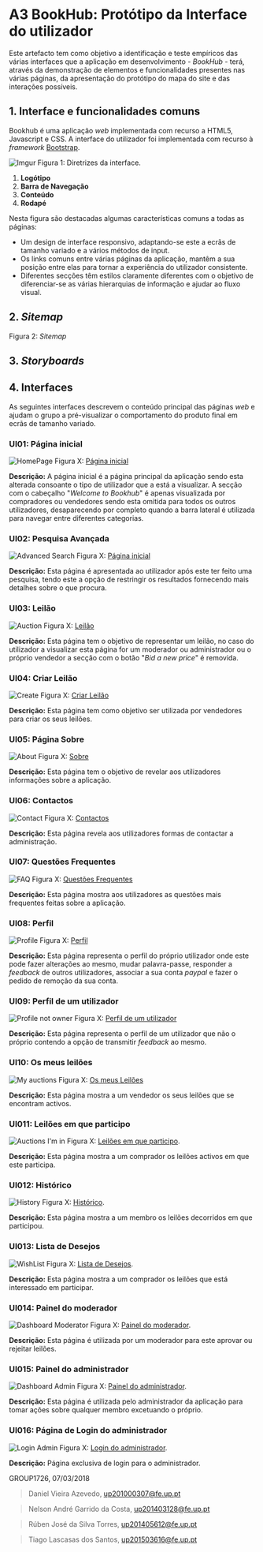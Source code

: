 # A3 BookHub: Protótipo da Interface do utilizador

Este artefacto tem como objetivo a identificação e teste empíricos das várias interfaces que a aplicação em desenvolvimento - *BookHub* - terá, através da demonstração de elementos e funcionalidades presentes nas várias páginas, da apresentação do protótipo do mapa do site e das interações possíveis.
 
## 1. Interface e funcionalidades comuns
 
Bookhub é uma aplicação *web* implementada com recurso a HTML5, Javascript e CSS. A interface do utilizador foi implementada com recurso à *framework* [Bootstrap](https://getbootstrap.com/).

![Imgur](https://i.imgur.com/eORgOD6.png)
Figura 1: Diretrizes da interface.

1. **Logótipo**
2. **Barra de Navegação**
3. **Conteúdo**
4. **Rodapé**

Nesta figura são destacadas algumas características comuns a todas as páginas:
* Um design de interface responsivo, adaptando-se este a ecrãs de tamanho variado e a vários métodos de input.
* Os links comuns entre várias páginas da aplicação, mantêm a sua posição entre elas para tornar a experiência do utilizador consistente.
* Diferentes secções têm estilos claramente diferentes com o objetivo de diferenciar-se as várias hierarquias de informação e ajudar ao fluxo visual.
 
## 2. *Sitemap*
 
Figura 2: *Sitemap*
 
## 3. *Storyboards*
 
 
## 4. Interfaces
 
As seguintes interfaces descrevem o conteúdo principal das páginas *web* e ajudam o grupo a pré-visualizar o comportamento do produto final em ecrãs de tamanho variado.

### UI01: Página inicial
![HomePage](https://i.imgur.com/oBzXNX7.jpg)
Figura X: [Página inicial](https://tiagolascasas.github.io/lbaw1726/home.html)

**Descrição:** A página inicial é a página principal da aplicação sendo esta alterada consoante o tipo de utilizador que a está a visualizar. A secção com o cabeçalho "*Welcome to Bookhub*" é apenas visualizada por compradores ou vendedores sendo esta omitida para todos os outros utilizadores, desaparecendo por completo quando a barra lateral é utilizada para navegar entre diferentes categorias.

### UI02: Pesquisa Avançada
![Advanced Search](https://i.imgur.com/ZE20ea9.jpg)
Figura X: [Página inicial](https://tiagolascasas.github.io/lbaw1726/search.html)

**Descrição:** Esta página é apresentada ao utilizador após este ter feito uma pesquisa, tendo este a opção de restringir os resultados fornecendo mais detalhes sobre o que procura.

### UI03: Leilão
![Auction](https://i.imgur.com/afCEjKG.jpg)
Figura X: [Leilão](https://tiagolascasas.github.io/lbaw1726/auction.html)

**Descrição:** Esta página tem o objetivo de representar um leilão, no caso do utilizador a visualizar esta página for um moderador ou administrador ou o próprio vendedor a secção com o botão "*Bid a new price*" é removida.

### UI04: Criar Leilão
![Create](https://i.imgur.com/j4LdKSZ.jpg)
Figura X: [Criar Leilão](https://tiagolascasas.github.io/lbaw1726/create.html)

**Descrição:** Esta página tem como objetivo ser utilizada por vendedores para criar os seus leilões.

### UI05: Página Sobre
![About](https://i.imgur.com/8LyPHsY.jpg)
Figura X: [Sobre](https://tiagolascasas.github.io/lbaw1726/about.html)

**Descrição:** Esta página tem o objetivo de revelar aos utilizadores informações sobre a aplicação.

### UI06: Contactos
![Contact](https://i.imgur.com/mOviPjl.jpg)
Figura X: [Contactos](https://tiagolascasas.github.io/lbaw1726/contact.html)

**Descrição:** Esta página revela aos utilizadores formas de contactar a administração.

### UI07: Questões Frequentes
![FAQ](https://i.imgur.com/Ib1iv5E.jpg)
Figura X: [Questões Frequentes](https://tiagolascasas.github.io/lbaw1726/faq.html)

**Descrição:** Esta página mostra aos utilizadores as questões mais frequentes feitas sobre a aplicação.

### UI08: Perfil 
![Profile](https://i.imgur.com/zo1KNxl.jpg)
Figura X: [Perfil](https://tiagolascasas.github.io/lbaw1726/profile_owner.html)

**Descrição:** Esta página representa o perfil do próprio utilizador onde este pode fazer alterações ao mesmo, mudar palavra-passe, responder a *feedback* de outros utilizadores, associar a sua conta *paypal* e fazer o pedido de remoção da sua conta.

### UI09: Perfil de um utilizador
![Profile not owner](https://i.imgur.com/zo1KNxl.jpg)
Figura X: [Perfil de um utilizador](https://tiagolascasas.github.io/lbaw1726/profile_not_owner.html)

**Descrição:** Esta página representa o perfil de um utilizador que não o próprio contendo a opção de transmitir *feedback* ao mesmo.

### UI10: Os meus leilões
![My auctions](https://i.imgur.com/ErEGbtk.jpg)
Figura X: [Os meus Leilões](https://tiagolascasas.github.io/lbaw1726/myAuctions.html)

**Descrição:** Esta página mostra a um vendedor os seus leilões que se encontram activos.

### UI011: Leilões em que participo
![Auctions I'm in](https://i.imgur.com/74Dr3Qx.jpg)
Figura X: [Leilões em que participo](https://tiagolascasas.github.io/lbaw1726/auctionsIm_in.html).

**Descrição:** Esta página mostra a um comprador os leilões activos em que este participa.

### UI012: Histórico
![History](https://i.imgur.com/ErukNQP.jpg)
Figura X: [Histórico](https://tiagolascasas.github.io/lbaw1726/history.html).

**Descrição:** Esta página mostra a um membro os leilões decorridos em que participou.

### UI013: Lista de Desejos
![WishList](https://i.imgur.com/eSCBVrt.jpg)
Figura X: [Lista de Desejos](https://tiagolascasas.github.io/lbaw1726/wishlist.html).

**Descrição:** Esta página mostra a um comprador os leilões que está interessado em participar.

### UI014: Painel do moderador
![Dashboard Moderator](https://i.imgur.com/2QhnlL8.jpg)
Figura X: [Painel do moderador](https://tiagolascasas.github.io/lbaw1726/moderator.html).

**Descrição:** Esta página é utilizada por um moderador para este aprovar ou rejeitar leilões.


### UI015: Painel do administrador
![Dashboard Admin](https://i.imgur.com/DCLfJPX.jpg)
Figura X: [Painel do administrador](https://tiagolascasas.github.io/lbaw1726/admin.html).

**Descrição:** Esta página é utilizada pelo administrador da aplicação para tomar ações sobre qualquer membro excetuando o próprio.

### UI016: Página de Login do administrador
![Login Admin](https://i.imgur.com/UJL0gAK.jpg)
Figura X: [Login do administrador](https://tiagolascasas.github.io/lbaw1726/adminLogin.html).

**Descrição:** Página exclusiva de login para o administrador.


 
GROUP1726, 07/03/2018
 
>Daniel Vieira Azevedo, up201000307@fe.up.pt

>Nelson André Garrido da Costa, up201403128@fe.up.pt

>Rúben José da Silva Torres, up201405612@fe.up.pt

>Tiago Lascasas dos Santos, up201503616@fe.up.pt
